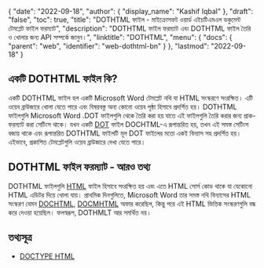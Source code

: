 {
  "date": "2022-09-18",
  "author": {
    "display_name": "Kashif Iqbal"
  },
  "draft": "false",
  "toc": true,
  "title": "DOTHTML ফাইল - মাইক্রোসফট ওয়ার্ড এইচটিএমএল ডকুমেন্ট টেমপ্লেট ফাইল ফরম্যাট",
  "description": "DOTHTML ফাইল ফরম্যাট এবং DOTHTML ফাইল তৈরি ও খোলার জন্য API সম্পর্কে জানুন।",
  "linktitle": "DOTHTML",
  "menu": {
    "docs": {
      "parent": "web",
      "identifier": "web-dothtml-bn"
    }
  },
  "lastmod": "2022-09-18"
}

## একটি DOTHTML ফাইল কি?

একটি DOTHTML ফাইল হল একটি Microsoft Word টেমপ্লেট নথি যা HTML সংস্করণে সংরক্ষিত। এটি ওয়েব ব্রাউজারে খোলা যেতে পারে এবং বিষয়বস্তু অন্য কোনো ওয়েব পৃষ্ঠা হিসাবে প্রদর্শিত হয়। DOTHTML ফাইলগুলি Microsoft Word .DOT ফাইলগুলি থেকে তৈরি করা হয় যাতে এই ফাইলগুলি তৈরি করার জন্য প্রাক-ফরম্যাট করা সেটিংস থাকে। যখন একটি [DOT](/word-processing/dot/) ফাইল DOCHTML-এ রূপান্তরিত হয়, তখন এই সমস্ত সেটিংস বজায় থাকে এবং রূপান্তরিত DOTHTML ফাইলটি মূল DOT ফাইলের মতো একই বিন্যাস সহ প্রদর্শিত হয়। এইভাবে, প্রকাশিত টেমপ্লেটগুলি ওয়েব ব্রাউজারে দেখা যেতে পারে।

## DOTHTML ফাইল ফরম্যাট - আরও তথ্য

DOTHTML ফাইলগুলি [HTML](/web/html/) ফাইল হিসাবে সংরক্ষিত হয় এবং এতে HTML সোর্স কোড থাকে যা যেকোনো HTML এডিটর দিয়ে খোলা যায়। প্রাথমিক দিনগুলিতে, Microsoft Word তার সমস্ত নথি বিন্যাসের HTML সংস্করণ যেমন [DOCHTML](/web/dochtml/), [DOCMHTML](/web/docmhtml/) অফার করেছিল, কিন্তু পরে এই HTML ভিত্তিক সংস্করণগুলি বন্ধ করে দেওয়া হয়েছিল। ফলস্বরূপ, DOTHMLT আর সমর্থিত নয়।

## তথ্যসূত্র ##

* [DOCTYPE HTML](https://www.w3schools.com/tags/tag_doctype.asp)


